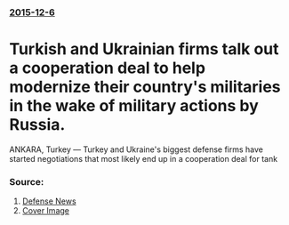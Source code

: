 ### [2015-12-6](/news/2015/12/6/index.md)

# Turkish and Ukrainian firms talk out a cooperation deal to help modernize their country's militaries in the wake of military actions by Russia. 

ANKARA, Turkey — Turkey and Ukraine&#039;s biggest defense firms have started negotiations that most likely end up in a cooperation deal for tank


### Source:

1. [Defense News](http://www.defensenews.com/story/defense/land/vehicles/2015/12/06/turkish-ukraine-defense-firms-in-talks-for-tank-upgrades/76889304/)
1. [Cover Image](http://snagfilms-a.akamaihd.net/27/ac/fbc021ea4e7293b53e9d5a87b5d6/635850153905707518-000-par7293370jpg)
